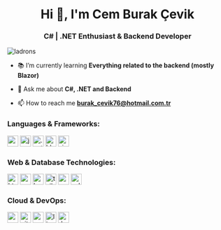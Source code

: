 <h1 align="center">Hi 👋, I'm Cem Burak Çevik</h1>
<h3 align="center">C# | .NET Enthusiast & Backend Developer</h3>

<p align="left"> <img src="https://komarev.com/ghpvc/?username=ladrons&label=Profile%20views&color=3ae472&style=flat-square" alt="ladrons" /> </p>

- 📚 I’m currently learning **Everything related to the backend (mostly Blazor)**

- 💬 Ask me about **C#, .NET and Backend**

- 📫 How to reach me **burak_cevik76@hotmail.com.tr**

<h3 align="left">Languages & Frameworks:</h3>
<p align="left">
    <img src="https://img.shields.io/static/v1?message=C%23&logo=c-sharp&label=&color=239120&logoColor=white&labelColor=&style=for-the-badge" height="25" alt="csharp logo"  />
    <img src="https://img.shields.io/static/v1?message=JavaScript&logo=javascript&label=&color=F7DF1E&logoColor=black&labelColor=&style=for-the-badge" height="25" alt="javascript logo"  />
    <img src="https://img.shields.io/static/v1?message=.NET&logo=.net&label=&color=512BD4&logoColor=white&labelColor=&style=for-the-badge" height="25" alt=".net logo"  />
    <img src="https://img.shields.io/static/v1?message=Blazor&logo=blazor&label=&color=8C3EAF&logoColor=white&labelColor=&style=for-the-badge" height="25" alt="blazor logo"  />
    <img src="https://img.shields.io/static/v1?message=SignalR&logo=.net&label=&color=0e6982&logoColor=white&labelColor=&style=for-the-badge" height="25" alt="signalr logo"  />
</p>

<h3 align="left">Web & Database Technologies:</h3>
<p align="left">
    <img src="https://img.shields.io/static/v1?message=HTML5&logo=html5&label=&color=E34F26&logoColor=white&labelColor=&style=for-the-badge" height="25" alt="html5 logo"  />
    <img src="https://img.shields.io/static/v1?message=CSS3&logo=css3&label=&color=1572B6&logoColor=white&labelColor=&style=for-the-badge" height="25" alt="css3 logo"  />
    <img src="https://img.shields.io/static/v1?message=Bootstrap&logo=bootstrap&label=&color=7952B3&logoColor=white&labelColor=&style=for-the-badge" height="25" alt="bootstrap logo"  />
    <img src="https://img.shields.io/static/v1?message=TailwindCSS&logo=tailwind-css&label=&color=06B6D4&logoColor=white&labelColor=&style=for-the-badge" height="25" alt="tailwindcss logo"  />
    <img src="https://img.shields.io/static/v1?message=Microsoft%20SQL%20Server&logo=microsoft-sql-server&label=&color=CC2927&logoColor=white&labelColor=&style=for-the-badge" height="25" alt="mssql logo"  />
    <img src="https://img.shields.io/static/v1?message=SQLite&logo=sqlite&label=&color=003B57&logoColor=white&labelColor=&style=for-the-badge" height="25" alt="sqlite logo"  />
</p>

<h3 align="left">Cloud & DevOps:</h3>
<p align="left">
    <img src="https://img.shields.io/static/v1?message=Azure&logo=microsoft-azure&label=&color=0078D4&logoColor=white&labelColor=&style=for-the-badge" height="25" alt="azure logo"  />
    <img src="https://img.shields.io/static/v1?message=Git&logo=git&label=&color=F05032&logoColor=white&labelColor=&style=for-the-badge" height="25" alt="git logo"  />
    <img src="https://img.shields.io/static/v1?message=Postman&logo=postman&label=&color=FF6C37&logoColor=white&labelColor=&style=for-the-badge" height="25" alt="postman logo"  />
    <img src="https://img.shields.io/static/v1?message=Linux&logo=linux&label=&color=FCC624&logoColor=black&labelColor=&style=for-the-badge" height="25" alt="linux logo"  />
  <img src="https://img.shields.io/static/v1?message=Docker&logo=docker&label=&color=2496ED&logoColor=white&labelColor=&style=for-the-badge" height="25" alt="docker logo"  />
</p>

